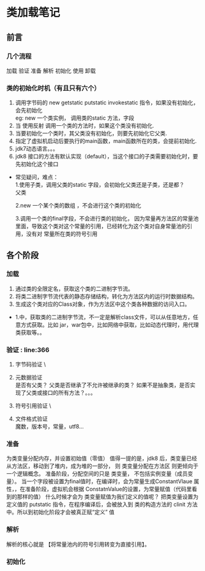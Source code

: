 # 类加载笔记
## 前言
### 几个流程
加载  验证  准备  解析  初始化  使用  卸载
### 类的初始化时机（有且只有六个）
1) 调用字节码的   new  getstatic putstatic invokestatic 指令，如果没有初始化，会先初始化  \
   eg: new 一个类实例， 调用类的static 方法，字段 
2) 当 使用反射 调用一个类的方法时，如果这个类没有初始化.
3) 当要初始化一个类时，其父类没有初始化，则要先初始化它父类.
4) 指定了虚拟机启动后要执行的main函数，main函数所在的类，会提前初始化.
5) jdk7动态语言。。。
6) jdk8 接口的方法有默认实现（default），当这个接口的子类需要初始化时，要先初始化这个接口

* 常见疑问，难点： \
  1.使用子类，调用父类的static 字段，会初始化父类还是子类，还是都？\
  父类
  
  2.new 一个某个类的数组  ，不会进行这个类的初始化
  
  3.调用一个类的final字段，不会进行类的初始化，  因为常量再方法区的常量池里面，导致这个类对这个常量的引用，已经转化为这个类对自身常量池的引用，没有对 常量所在类的符号引用
  

## 各个阶段
### 加载
 1. 通过类的全限定名，获取这个类的二进制字节流。
 2. 将类二进制字节流代表的静态存储结构，转化为方法区内的运行时数据结构。
 3. 生成这个类对应的Class对象，作为方法区中这个类各种数据的访问入口。
 *  1.中，获取类的二进制字节流，不一定是解析class文件，可以从任意地方，任意方式获取。比如 jar，war包中，比如网络中获取，比如动态代理时，用代理类获取等。。
 

### 验证  : line:366
 1. 字节码验证 \
    
 2. 元数据验证 \
    是否有父类？ 父类是否继承了不允许被继承的类？ 如果不是抽象类，是否实现了父类或接口的所有方法？。。。
 3. 符号引用验证 \
 
 4. 文件格式验证 \
   魔数，版本号，常量，utf8...
    
### 准备
   为类变量分配内存，并设置初始值（零值）
 值得一提的是，jdk8 后，类变量已经从方法区，移动到了堆内，成为堆的一部分， 则  类变量分配在方法区 则更倾向于一个逻辑概念。
 准备阶段，分配空间的只是 类变量， 不包括实例变量（成员变量）。 当一个字段被设置为final值时，在编译时，会为常量生成ConstantVlaue 属性，，在准备阶段，虚拟机会根据
 ConstatnValue的设置，为常量赋值（代码里看到的那样的值）
 什么时候才会为 类变量赋值为我们定义的值呢？  把类变量设置为定义值的 putstatic 指令，在程序编译后，会被放入到 类的构造方法的 clinit 方法中。所以到初始化阶段才会被真正赋“定义” 值
 

### 解析
解析的核心就是  【将常量池内的符号引用转变为直接引用】。


### 初始化

